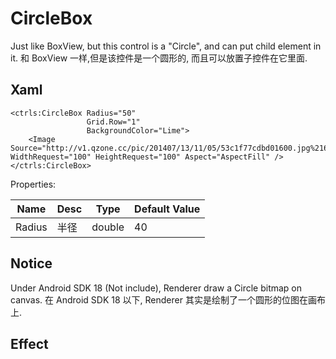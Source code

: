 # CircleBox
Just like BoxView, but this control is a "Circle", and can put child element in it.
和 BoxView 一样,但是该控件是一个圆形的, 而且可以放置子控件在它里面.

## Xaml
~~~
<ctrls:CircleBox Radius="50" 
                 Grid.Row="1" 
                 BackgroundColor="Lime">
    <Image Source="http://v1.qzone.cc/pic/201407/13/11/05/53c1f77cdbd01600.jpg%21600x600.jpg" WidthRequest="100" HeightRequest="100" Aspect="AspectFill" />
</ctrls:CircleBox>
~~~

Properties:

Name | Desc | Type | Default Value
|---|---|---|---|
Radius | 半径 | double | 40

## Notice
Under Android SDK 18 (Not include), Renderer draw a Circle bitmap on canvas.
在 Android SDK 18 以下, Renderer 其实是绘制了一个圆形的位图在画布上. 

## Effect
